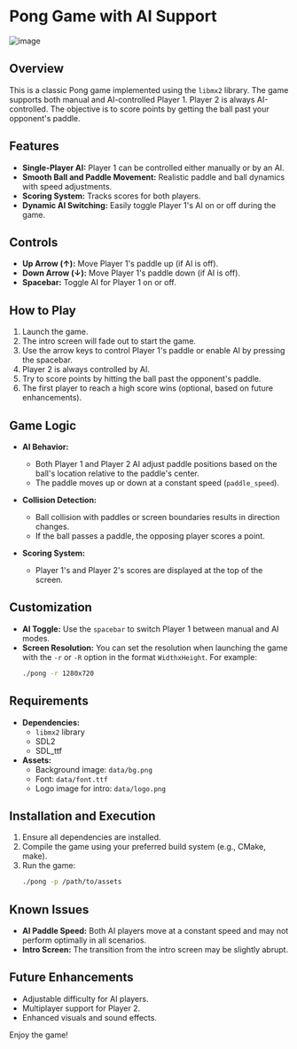 
# Pong Game with AI Support

![image](https://github.com/user-attachments/assets/cb7b6d98-ab2f-4951-963c-7255e5df221a)


## Overview
This is a classic Pong game implemented using the `libmx2` library. The game supports both manual and AI-controlled Player 1. Player 2 is always AI-controlled. The objective is to score points by getting the ball past your opponent's paddle.

## Features
- **Single-Player AI:** Player 1 can be controlled either manually or by an AI.
- **Smooth Ball and Paddle Movement:** Realistic paddle and ball dynamics with speed adjustments.
- **Scoring System:** Tracks scores for both players.
- **Dynamic AI Switching:** Easily toggle Player 1's AI on or off during the game.

## Controls
- **Up Arrow (↑):** Move Player 1's paddle up (if AI is off).
- **Down Arrow (↓):** Move Player 1's paddle down (if AI is off).
- **Spacebar:** Toggle AI for Player 1 on or off.

## How to Play
1. Launch the game.
2. The intro screen will fade out to start the game.
3. Use the arrow keys to control Player 1's paddle or enable AI by pressing the spacebar.
4. Player 2 is always controlled by AI.
5. Try to score points by hitting the ball past the opponent's paddle.
6. The first player to reach a high score wins (optional, based on future enhancements).

## Game Logic
- **AI Behavior:**
  - Both Player 1 and Player 2 AI adjust paddle positions based on the ball's location relative to the paddle's center.
  - The paddle moves up or down at a constant speed (`paddle_speed`).

- **Collision Detection:**
  - Ball collision with paddles or screen boundaries results in direction changes.
  - If the ball passes a paddle, the opposing player scores a point.

- **Scoring System:**
  - Player 1's and Player 2's scores are displayed at the top of the screen.

## Customization
- **AI Toggle:** Use the `spacebar` to switch Player 1 between manual and AI modes.
- **Screen Resolution:** You can set the resolution when launching the game with the `-r` or `-R` option in the format `WidthxHeight`. For example:
  ```bash
  ./pong -r 1280x720
  ```

## Requirements
- **Dependencies:**
  - `libmx2` library
  - SDL2
  - SDL_ttf
- **Assets:**
  - Background image: `data/bg.png`
  - Font: `data/font.ttf`
  - Logo image for intro: `data/logo.png`

## Installation and Execution
1. Ensure all dependencies are installed.
2. Compile the game using your preferred build system (e.g., CMake, make).
3. Run the game:
   ```bash
   ./pong -p /path/to/assets
   ```

## Known Issues
- **AI Paddle Speed:** Both AI players move at a constant speed and may not perform optimally in all scenarios.
- **Intro Screen:** The transition from the intro screen may be slightly abrupt.

## Future Enhancements
- Adjustable difficulty for AI players.
- Multiplayer support for Player 2.
- Enhanced visuals and sound effects.

Enjoy the game!

